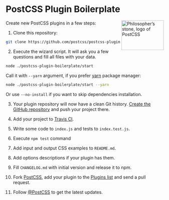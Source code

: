 # PostCSS Plugin Boilerplate

<img align="right" width="135" height="95"
     title="Philosopher’s stone, logo of PostCSS"
     src="http://postcss.github.io/postcss/logo-leftp.svg">

Сreate new PostCSS plugins in a few steps:

1. Clone this repository:

```sh
git clone https://github.com/postcss/postcss-plugin-boilerplate.git
```

2. Execute the wizard script. It will ask you a few questions
   and fill all files with your data.

```sh
node ./postcss-plugin-boilerplate/start
```

Call it with `--yarn` argument, if you prefer [yarn](https://yarnpkg.com/)
package manager:

```sh
node ./postcss-plugin-boilerplate/start --yarn
```

Or use `--no-install` if you want to skip dependencies installation.

3. Your plugin repository will now have a clean Git history.
[Create the GitHub repository](https://github.com/new)
and push your project there.

4. Add your project to [Travis CI](https://travis-ci.org).

5. Write some code to `index.js` and tests to `index.test.js`.

6. Execute `npm test` command

7. Add input and output CSS examples to `README.md`.

8. Add options descriptions if your plugin has them.

9. Fill `CHANGELOG.md` with initial version and release it to npm.

10. Fork [PostCSS](https://github.com/postcss/postcss), add your plugin to the
[Plugins list](https://github.com/postcss/postcss/blob/master/docs/plugins.md)
and send a pull request.

11. Follow [@PostCSS](https://twitter.com/postcss) to get the latest updates.
